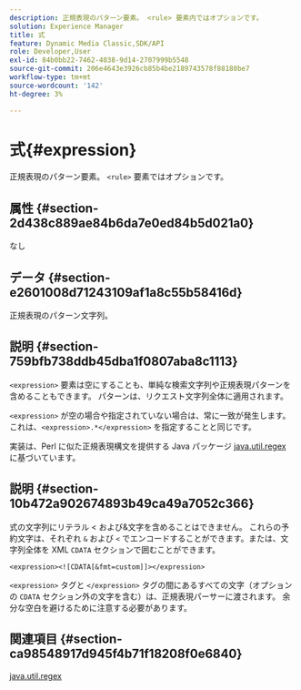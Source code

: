 ```yaml
---
description: 正規表現のパターン要素。 <rule> 要素内ではオプションです。
solution: Experience Manager
title: 式
feature: Dynamic Media Classic,SDK/API
role: Developer,User
exl-id: 84b0bb22-7462-4038-9d14-2707999b5548
source-git-commit: 206e4643e3926cb85b4be2189743578f88180be7
workflow-type: tm+mt
source-wordcount: '142'
ht-degree: 3%

---
```


# 式{#expression}

正規表現のパターン要素。 `<rule>` 要素ではオプションです。

## 属性 {#section-2d438c889ae84b6da7e0ed84b5d021a0}

なし

## データ {#section-e2601008d71243109af1a8c55b58416d}

正規表現のパターン文字列。

## 説明 {#section-759bfb738ddb45dba1f0807aba8c1113}

`<expression>` 要素は空にすることも、単純な検索文字列や正規表現パターンを含めることもできます。 パターンは、リクエスト文字列全体に適用されます。

`<expression>` が空の場合や指定されていない場合は、常に一致が発生します。これは、`<expression>.*</expression>` を指定することと同じです。

実装は、Perl に似た正規表現構文を提供する Java パッケージ [java.util.regex](https://www2.cs.duke.edu/csed/java/jdk1.4.2/docs/api/) に基づいています。

## 説明 {#section-10b472a902674893b49ca49a7052c366}

式の文字列にリテラル &lt; および&amp;文字を含めることはできません。 これらの予約文字は、それぞれ `&` および `<` でエンコードすることができます。または、文字列全体を XML `CDATA` セクションで囲むことができます。

`<expression><![CDATA[&fmt=custom]]></expression>`

`<expression>` タグと `</expression>` タグの間にあるすべての文字（オプションの `CDATA` セクション外の文字を含む）は、正規表現パーサーに渡されます。 余分な空白を避けるために注意する必要があります。

## 関連項目 {#section-ca98548917d945f4b71f18208f0e6840}

[java.util.regex](https://www2.cs.duke.edu/csed/java/jdk1.4.2/docs/api/)
